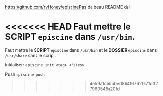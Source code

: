 https://github.com/rvHoney/episcinePas de beau README dsl

<<<<<<< HEAD
Faut mettre le **SCRIPT** `episcine` dans `/usr/bin`.
=======
Faut mettre le **SCRIPT** `episcine` dans `/usr/bin` et le **DOSSIER** `episcine` dans `/usr/share` sans le script.

Initialiser:
`episcine init <tag> <files>`

Push
`episcine push`
>>>>>>> de59a1c5b5bed864f6762f671d327960545a20fd
